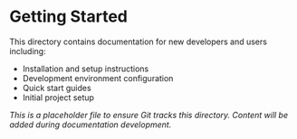 # Getting Started

This directory contains documentation for new developers and users including:
- Installation and setup instructions
- Development environment configuration
- Quick start guides
- Initial project setup

*This is a placeholder file to ensure Git tracks this directory. Content will be added during documentation development.*
